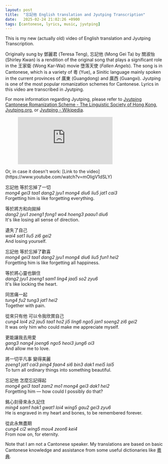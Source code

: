 ```yaml
---
layout: post
title:  "忘記他 English translation and Jyutping Transcription"
date:   2025-02-24 21:02:26 +0900
tags: [cantonese, lyrics, music, jyutping]
---
```


This is my new (actually old) video of English translation and Jyutping Transcription.

Originally sung by 鄧麗君 (Teresa Teng), 忘記他 (Mong Gei Ta) by 關淑怡 (Shirley Kwan) is a rendition of the original song that plays a significant role in the 王家衛 (Wong Kar-Wai) movie 墮落天使 (*Fallen Angels*). The song is in Cantonese, which is a variety of 粵 (Yue), a Sinitic language mainly spoken in the current provinces of 廣東 (Guangdong) and 廣西 (Guangxi). Jyutping is one of the most popular romanization schemes for Cantonese. Lyrics in this video are transcribed in Jyutping. 
 
For more information regarding Jyutping, please refer to [Jyutping Cantonese Romanization Scheme - The Linguistic Society of Hong Kong](https://lshk.org/jyutping-scheme/), [Jyutping.org](https://jyutping.org/en/), or [Jyutping - Wikipedia](https://en.wikipedia.org/wiki/Jyutping).

<!-- <div class="video-container">
  <iframe 
    src="https://www.youtube.com/embed/mOligV1dSLY?si=GHa46Q5cUn-9UnNv" 
    frameborder="0" 
    allow="accelerometer; autoplay; clipboard-write; encrypted-media; gyroscope; picture-in-picture" 
    allowfullscreen>
  </iframe>
</div> -->
<figure class="iframe-wrapper">
  <iframe src="https://www.youtube.com/embed/mOligV1dSLY?si=GHa46Q5cUn-9UnNv" frameborder="0" allowfullscreen></iframe>
</figure>
Or, in case it doesn't work: [Link to the video](https://www.youtube.com/watch?v=mOligV1dSLY)

忘記他 等於忘掉了一切  
*mong4 gei3 taa1 dang2 jyu1 mong4 diu6 liu5 jat1 cai3*  
Forgetting him is like forgetting everything.  

等於將方和向拋掉  
*dang2 jyu1 zoeng1 fong1 wo4 hoeng3 paau1 diu6*  
It's like losing all sense of direction.  

遺失了自己  
*wai4 sat1 liu5 zi6 gei2*  
And losing yourself.  

忘記他 等於忘掉了歡喜  
*mong4 gei3 taa1 dang2 jyu1 mong4 diu6 liu5 fun1 hei2*  
Forgetting him is like forgetting all happiness.  

等於將心靈也鎖住  
*dang2 jyu1 zoeng1 sam1 ling4 jaa5 so2 zyu6*  
It's like locking the heart.  

同苦痛一起  
*tung4 fu2 tung3 jat1 hei2*  
Together with pain.  

從來只有他 可以令我欣賞自己  
*cung4 loi4 zi2 jau5 taa1 ho2 ji5 ling6 ngo5 jan1 soeng2 zi6 gei2*  
It was only him who could make me appreciate myself.  

更能讓我去用愛  
*gang3 nang4 joeng6 ngo5 heoi3 jung6 oi3*  
And allow me to love.  

將一切平凡事 變得美麗  
*zoeng1 jat1 cai3 ping4 faan4 si6 bin3 dak1 mei5 lai5*  
To turn all ordinary things into something beautiful.  

忘記他 怎麼忘記得起  
*mong4 gei3 taa1 zam2 mo1 mong4 gei3 dak1 hei2*  
Forgetting him — how could I possibly do that?  

銘心刻骨來永久記住  
*ming4 sam1 hak1 gwat1 loi4 wing5 gau2 gei3 zyu6*  
He is engraved in my heart and bones, to be remembered forever.  

從此永無盡期  
*cung4 ci2 wing5 mou4 zeon6 kei4*  
From now on, for eternity.  

Note that I am not a Cantonese speaker. My translations are based on basic Cantonese knowledge and assistance from some useful dictionaries like [粵典](https://words.hk). 